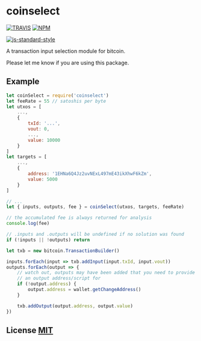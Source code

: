# coinselect

[![TRAVIS](https://secure.travis-ci.org/bitcoinjs/coinselect.png)](http://travis-ci.org/bitcoinjs/coinselect)
[![NPM](http://img.shields.io/npm/v/coinselect.svg)](https://www.npmjs.org/package/coinselect)

[![js-standard-style](https://cdn.rawgit.com/feross/standard/master/badge.svg)](https://github.com/feross/standard)

A transaction input selection module for bitcoin.

Please let me know if you are using this package.


## Example

``` javascript
let coinSelect = require('coinselect')
let feeRate = 55 // satoshis per byte
let utxos = [
	...,
	{
		txId: '...',
		vout: 0,
		...,
		value: 10000
	}
]
let targets = [
	...,
	{
		address: '1EHNa6Q4Jz2uvNExL497mE43ikXhwF6kZm',
		value: 5000
	}
]

// ...
let { inputs, outputs, fee } = coinSelect(utxos, targets, feeRate)

// the accumulated fee is always returned for analysis
console.log(fee)

// .inputs and .outputs will be undefined if no solution was found
if (!inputs || !outputs) return

let txb = new bitcoin.TransactionBuilder()

inputs.forEach(input => txb.addInput(input.txId, input.vout))
outputs.forEach(output => {
	// watch out, outputs may have been added that you need to provide
	// an output address/script for
	if (!output.address) {
		output.address = wallet.getChangeAddress()
	}

	txb.addOutput(output.address, output.value)
})
```


## License [MIT](LICENSE)
